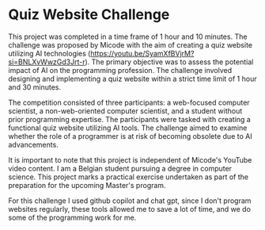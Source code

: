 # Quiz Website Challenge
This project was completed in a time frame of 1 hour and 10 minutes. The challenge was proposed by Micode with the aim of creating a quiz website utilizing AI technologies (https://youtu.be/SyamXfBVjrM?si=BNLXvWwzGd3Jrt-r). The primary objective was to assess the potential impact of AI on the programming profession. The challenge involved designing and implementing a quiz website within a strict time limit of 1 hour and 30 minutes.

The competition consisted of three participants: a web-focused computer scientist, a non-web-oriented computer scientist, and a student without prior programming expertise. The participants were tasked with creating a functional quiz website utilizing AI tools. The challenge aimed to examine whether the role of a programmer is at risk of becoming obsolete due to AI advancements.

It is important to note that this project is independent of Micode's YouTube video content. I am a Belgian student pursuing a degree in computer science. This project marks a practical exercise undertaken as part of the preparation for the upcoming Master's program.

For this challenge I used github copilot and chat gpt, since I don't program websites regularly, these tools allowed me to save a lot of time, and we do some of the programming work for me.

